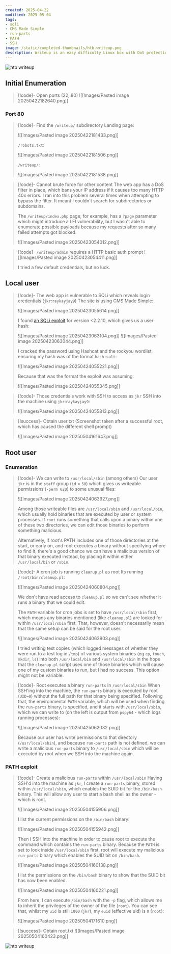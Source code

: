 ```yaml
---
created: 2025-04-22
modified: 2025-05-04
tags:
- sqli
- CMS Made Simple
- run-parts
- PATH
- SSH
image: /static/completed-thumbnails/htb-writeup.png
description: Writeup is an easy difficulty Linux box with DoS protection in place to prevent brute forcing. A CMS susceptible to a SQL injection vulnerability is found, which is leveraged to gain user credentials. The user is found to be in a non-default group, which has write access to part of the PATH. A path hijacking results in escalation of privileges to root.
---
```

<img src="/static/note-thumbnails/htb-writeup.png" alt="htb writeup" style="max-width: 650px; height: auto; display: block; margin: 0 auto;">

## Initial Enumeration

>[!code]- Open ports (22, 80)
>![[Images/Pasted image 20250422182640.png]]
### Port 80

>[!code]- Find the `/writeup/` subdirectory
>Landing page:
>
>![[Images/Pasted image 20250422181433.png]]
>
>`/robots.txt`:
>
>![[Images/Pasted image 20250422181506.png]]
>
>`/writeup/`:
>
>![[Images/Pasted image 20250422181538.png]]

>[!code]- Cannot brute force for other content
>The web app has a DoS filter in place, which bans your IP address if it causes too many HTTP 40x errors. I ran into this problem several times when attempting to bypass the filter. It meant I couldn't search for subdirectories or subdomains.
>
>The `/writeup/index.php` page, for example, has a `?page` parameter which might introduce a LFI vulnerability, but I wasn't able to enumerate possible payloads because my requests after so many failed attempts got blocked.
>
>![[Images/Pasted image 20250423054012.png]]

>[!code]- `/writeup/admin` requires a HTTP basic auth prompt
>![[Images/Pasted image 20250423054411.png]]
>
>I tried a few default credentials, but no luck.
## Local user

>[!code]- The web app is vulnerable to SQLi which reveals login credentials (`jkr`:`raykayjay9`)
>The site is using CMS Made Simple:
>
>![[Images/Pasted image 20250423055614.png]]
>
>I found [an SQLi exploit](https://www.exploit-db.com/exploits/46635) for version <2.2.10, which gives us a user hash:
>
>![[Images/Pasted image 20250423063104.png]]
>![[Images/Pasted image 20250423063044.png]]
>
>I cracked the password using Hashcat and the rockyou wordlist, ensuring my hash was of the format `hash:salt`:
>
>![[Images/Pasted image 20250424055221.png]]
>
>Because that was the format the exploit was assuming:
>
>![[Images/Pasted image 20250424055345.png]]

>[!code]- Those credentials work with SSH to access as `jkr`
>SSH into the machine using `jkr`:`raykayjay9`:
>
>![[Images/Pasted image 20250424055813.png]]

>[!success]- Obtain user.txt
>(Screenshot taken after a successful root, which has caused the different shell prompt)
>
>![[Images/Pasted image 20250504161647.png]]
## Root user
### Enumeration

>[!code]- We can write to `/usr/local/sbin` (among others)
>Our user `jkr` is in the `staff` group (`id` = `50`) which gives us writeable permissions (`-perm 020`) to some unusual files:
>
>![[Images/Pasted image 20250424063927.png]]
>
>Among those writeable files are `/usr/local/sbin` and `/usr/local/bin`, which usually hold binaries that are executed by user or system processes. If `root` runs something that calls upon a binary within one of these two directories, we can edit those binaries to perform something malicious.
>
>Alternatively, if root's PATH includes one of those directories at the start, or early on, and root executes a binary without specifying where to find it, there's a good chance we can have a malicious version of that binary executed instead, by placing it within either `/usr/local/bin` or `/sbin`.

>[!code]- A cron job is running `cleanup.pl` as root
>Its running `/root/bin/cleanup.pl`:
>
>![[Images/Pasted image 20250424060804.png]]
>
>We don't have read access to `cleanup.pl` so we can't see whether it runs a binary that we could edit.
>
>The `PATH` variable for cron jobs is set to have `/usr/local/sbin` first, which means any binaries mentioned (like `cleanup.pl`) are looked for within `/usr/local/sbin` first. That, however, doesn't necessarily mean that the same setup can be said for the root user.
>
>![[Images/Pasted image 20250424063903.png]]
>
>I tried writing test copies (which logged messages of whether they were run to a test log in `/tmp`) of various system binaries (eg `cp`, `touch`, `mkdir`, `ls`) into both `/usr/local/bin` and `/usr/local/sbin` in the hope that the `cleanup.pl` script uses one of those binaries which will cause one of my custom binaries to run, but I had no success. This option might not be variable.

>[!code]- Root executes a binary `run-parts` in `/usr/local/sbin`
>When SSH'ing into the machine, the `run-parts` binary is executed by root (`UID=0`) without the full path for that binary being specified.  Following that, the environmental `PATH` variable, which will be used when finding the `run-parts` binary, is specified, and it starts with `/usr/local/sbin`, which we can write to (on the left is output from `pspy64` - which logs running processes):
>
>![[Images/Pasted image 20250425062032.png]]
>
>Because our user has write permissions to that directory (`/usr/local/sbin`), and because `run-parts` path is not defined, we can write a malicious `run-parts` binary to `/usr/local/sbin` which will be executed by root when we SSH into the machine again.
### PATH exploit

>[!code]- Create a malicious `run-parts` within `/usr/local/sbin`
>Having SSH'd into the machine as `jkr`, I create a `run-parts` binary, stored within `/usr/local/sbin`, which enables the SUID bit for the `/bin/bash` binary. This will allow any user to start a bash shell as the owner - which is root.
>
>![[Images/Pasted image 20250504155906.png]] 
>
>I list the current permissions on the `/bin/bash` binary:
>
>![[Images/Pasted image 20250504155942.png]]
>
>Then I SSH into the machine in order to cause root to execute the command which contains the `run-parts` binary. Because the `PATH` is set to look inside `/usr/local/sbin` first, root will execute my malicious `run-parts` binary which enables the SUID bit on `/bin/bash`.
>
>![[Images/Pasted image 20250504160138.png]]
>
>I list the permissions on the `/bin/bash` binary to show that the SUID bit has now been enabled.
>
>![[Images/Pasted image 20250504160221.png]]
>
>From here, I can execute `/bin/bash` with the `-p` flag, which allows me to inherit the privileges of the owner of the file (`root`). You can see that, whilst my `uid` is still `1000` (`jkr`), my `euid` (effective uid) is `0` (`root`):
>
>![[Images/Pasted image 20250504171610.png]]

>[!success]- Obtain root.txt
>![[Images/Pasted image 20250504160423.png]]

<img src="/static/completed-thumbnails/htb-writeup.png" alt="htb writeup" style="max-width: 650px; height: auto; display: block; margin: 0 auto;">